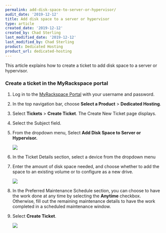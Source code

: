 ```yaml
---
permalink: add-disk-space-to-server-or-hypervisor/
audit_date: '2019-12-12'
title: Add disk space to a server or hypervisor
type: article
created_date: '2019-12-12'
created_by: Chad Sterling
last_modified_date: '2019-12-12'
last_modified_by: Chad Sterling
product: Dedicated Hosting
product_url: dedicated-hosting
---
```


This article explains how to create a ticket to add disk space to a server or hypervisor.

### Create a ticket in the MyRackspace portal

1. Log in to the [MyRackspace Portal](https://login.rackspace.com/login) with your username and
   password.

2. In the top navigation bar, choose **Select a Product** > **Dedicated Hosting**.

3. Select **Tickets** > **Create Ticket**. The Create New Ticket page displays. 

4. Select the Subject field.

5. From the dropdown menu, Select **Add Disk Space to Server or Hypervisor.**

   <img src="{% asset_path dedicated-hosting/add-disk-space-to-server-or-hypervisor/adddisk1.png  %}" />

6. In the Ticket Details section, select a device from the dropdown menu 

7. Enter the amount of disk space needed, and choose whether to add the space to an existing volume or to
   configure as a new drive. 

   <img src="{% asset_path dedicated-hosting/add-disk-space-to-server-or-hypervisor/adddisk2.png %}" />

8. In the Preferred Maintenance Schedule section, you can choose to have the work done at any time by selecting
   the **Anytime** checkbox.  Otherwise, fill out the remaining maintenance details to have the work
   completed in a scheduled maintenance window. 

9. Select **Create Ticket**.

   <img src="{% asset_path dedicated-hosting/add-disk-space-to-server-or-hypervisor/adddisk3.png %}" />

